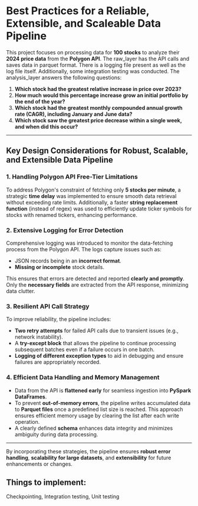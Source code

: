 # **Best Practices for a Reliable, Extensible, and Scaleable Data Pipeline**

This project focuses on processing data for **100 stocks** to analyze their **2024 price data** from the **Polygon API**. The raw_layer has the API calls and saves data in parquet format. There is a logging file present as well as the log file itself. Additionally, some integration testing was conducted. The analysis_layer answers the following questions:

1. **Which stock had the greatest relative increase in price over 2023?**  
2. **How much would this percentage increase grow an initial portfolio by the end of the year?**  
3. **Which stock had the greatest monthly compounded annual growth rate (CAGR), including January and June data?**  
4. **Which stock saw the greatest price decrease within a single week, and when did this occur?**

---

## **Key Design Considerations for Robust, Scalable, and Extensible Data Pipeline**

### 1. **Handling Polygon API Free-Tier Limitations**

To address Polygon's constraint of fetching only **5 stocks per minute**, a strategic **time delay** was implemented to ensure smooth data retrieval without exceeding rate limits. Additionally, a faster **string replacement function** (instead of regex) was used to efficiently update ticker symbols for stocks with renamed tickers, enhancing performance.

### 2. **Extensive Logging for Error Detection**

Comprehensive logging was introduced to monitor the data-fetching process from the Polygon API. The logs capture issues such as:

- JSON records being in an **incorrect format**.  
- **Missing or incomplete** stock details.  

This ensures that errors are detected and reported **clearly and promptly**. Only the **necessary fields** are extracted from the API response, minimizing data clutter.

### 3. **Resilient API Call Strategy**

To improve reliability, the pipeline includes:

- **Two retry attempts** for failed API calls due to transient issues (e.g., network instability).  
- A **try-except block** that allows the pipeline to continue processing subsequent batches even if a failure occurs in one batch.  
- **Logging of different exception types** to aid in debugging and ensure failures are appropriately recorded.

### 4. **Efficient Data Handling and Memory Management**

- Data from the API is **flattened early** for seamless ingestion into **PySpark DataFrames**.  
- To prevent **out-of-memory errors**, the pipeline writes accumulated data to **Parquet files** once a predefined list size is reached. This approach ensures efficient memory usage by clearing the list after each write operation.  
- A clearly defined **schema** enhances data integrity and minimizes ambiguity during data processing.

---

By incorporating these strategies, the pipeline ensures **robust error handling**, **scalability for large datasets**, and **extensibility** for future enhancements or changes.




## **Things to implement**:
Checkpointing,
Integration testing,
Unit testing

